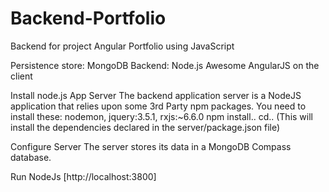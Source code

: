 # Backend-Portfolio
Backend for project Angular Portfolio using JavaScript

Persistence store: MongoDB
Backend: Node.js
Awesome AngularJS on the client

Install node.js 
App Server
The backend application server is a NodeJS application that relies upon some 3rd Party npm packages. You need to install these:
nodemon, jquery:3.5.1, rxjs:~6.6.0
npm install..
cd..
(This will install the dependencies declared in the server/package.json file)

Configure Server
The server stores its data in a MongoDB Compass database.

Run NodeJs [http://localhost:3800]
